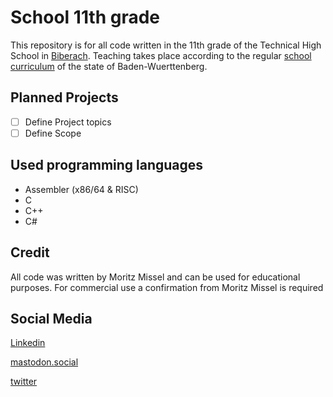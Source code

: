 # School 11th grade
This repository is for all code written in the 11th grade of the Technical High School in [Biberach](https://www.kas-bc.de/bildungsangebote/tg/it/). 
Teaching takes place according to the regular [school curriculum](http://www.bildungsplaene-bw.de/InfTech_OS) of the state of Baden-Wuerttenberg.

## Planned Projects
- [ ] Define Project topics
- [ ] Define Scope
## Used programming languages
- Assembler (x86/64 & RISC)
- C
- C++
- C# 

## Credit
All code was written by Moritz Missel and can be used for educational purposes. For commercial use a confirmation from Moritz Missel is required

## Social Media
[Linkedin](https://www.linkedin.com/in/moritz-missel/) 

[mastodon.social](https://mastodon.social/web/@axtinator)

[twitter](https://twitter.com/Axtinator3)
